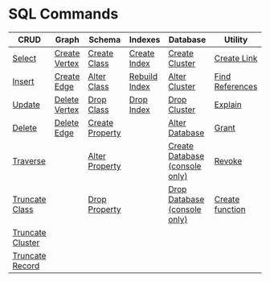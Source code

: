 # SQL Commands


| CRUD     | Graph | Schema | Indexes | Database | Utility |
|----------|-------|--------|---------|-----------|---------|
| [Select](SQL-Query.md) | [Create Vertex](SQL-Create-Vertex.md) | [Create Class](SQL-Create-Class.md) | [Create Index](SQL-Create-Index.md)| [Create Cluster](SQL-Create-Cluster.md) | [Create Link](SQL-Create-Link.md) |
| [Insert](SQL-Insert.md) | [Create Edge](SQL-Create-Edge.md) |[Alter Class](SQL-Alter-Class.md) |[Rebuild Index](SQL-Rebuild-Index.md)  |[Alter Cluster](SQL-Alter-Cluster.md) |[Find References](SQL-Find-References.md) |
| [Update](SQL-Update.md) | [Delete Vertex](SQL-Delete-Vertex.md) |[Drop Class](SQL-Drop-Class.md) |[Drop Index](SQL-Drop-Index.md) | [Drop Cluster](SQL-Drop-Cluster.md) | [Explain](SQL-Explain.md) |
| [Delete](SQL-Delete.md) | [Delete Edge](SQL-Delete-Edge.md) | [Create Property](SQL-Create-Property.md) | | [Alter Database](SQL-Alter-Database.md)|  [Grant](SQL-Grant.md) |
| [Traverse](SQL-Traverse.md) | |  [Alter Property](SQL-Alter-Property.md) | | [Create Database (console only)](Console-Command-Create-Database.md) | [Revoke](SQL-Revoke.md) |
| [Truncate Class](SQL-Truncate-Class.md) | | [Drop Property](SQL-Drop-Property.md) | | [Drop Database (console only)](Console-Command-Drop-Database.md) |[Create function](SQL-Create-Function.md)|
| [Truncate Cluster](SQL-Truncate-Cluster.md) | | | | | |
| [Truncate Record](SQL-Truncate-Record.md) | | | | | | |

